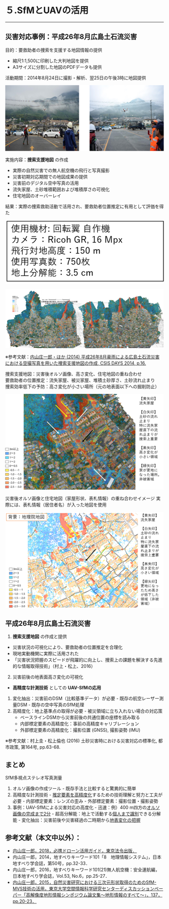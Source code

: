 # ５.SfMとUAVの活用

---

## 災害対応事例：平成26年8月広島土石流災害

目的：要救助者の捜索を支援する地図情報の提供
  - 縮尺1:1,500に印刷した大判地図を提供
  - A3サイズに分割した地図のPDFデータも提供

活動期間：2014年8月24日に撮影・解析、翌25日の午後3時に地図提供

![img](./pic/1.png)

実施内容：**捜索支援地図** の作成  
  - 実際の自然災害での無人航空機の飛行と写真撮影
  - 災害初期対応期間での地図成果の提供
  - 災害前のデジタル空中写真の活用
  - 流失家屋、土砂堆積範囲および堆積厚さの可視化
  - 住宅地図のオーバーレイ

結果：実際の捜索救助活動で活用され、要救助者位置推定に有用として評価を得た

![img](./pic/2.png)

![img](./pic/3.png)

※参考文献：[内山庄一郎・ほか (2014) 平成26年8月豪雨による広島土石流災害における空撮写真を用いた捜索支援地図の作成, CSIS DAYS 2014, p.16.](http://www.csis.u-tokyo.ac.jp/csisdays2014/csisdays2014-ra-pdf/A10.pdf)

捜索支援地図：災害後オルソ画像、高さ変化、住宅地図の重ね合わせ  
要救助者の位置推定：流失家屋、被災家屋、堆積土砂厚さ、土砂流れ止まり  
捜索効率低下の予防：高さ変化が小さい場所（元の地表面以下への掘削防止）  

![img](./pic/4.png)

災害後オルソ画像と住宅地図（家屋形状、表札情報）の重ね合わせイメージ
実際には、表札情報（居住者名）が入った地図を使用

![img](./pic/5.png)

## 平成26年8月広島土石流災害

1. **捜索支援地図** の作成と提供
  - 災害状況の可視化により、要救助者の位置推定を合理化
  - 現地実動機関に実際に活用された
  - 「災害状況把握のスピードが飛躍的に向上し、捜索上の課題を解決する先進的な情報取得技術」（村上・松上、2016）
2. 災害前後の地表面高さ変化の可視化
  - **高精度な計測技術** としての **UAV-SfMの応用**
  1. 変化抽出：災害前のDSM（比較基準データ）が必要
    - 既存の航空レーザー測量DSM
    - 既存の空中写真のSfM処理
  2. 高精度化：地上基準点の取得が必要
    - 被災領域に立ち入れない場合の対応策
      - ベースラインDSMから災害前後の共通位置の座標を読み取る
      - 内部標定要素の高精度化：事前の高精度キャリブレーション
      - 外部標定要素の高精度化：撮影位置 (GNSS), 撮影姿勢 (IMU)

※参考文献：村上圭・松上倫也 (2016) 土砂災害時における災害対応の標準化, 都市政策, 第164号, pp.63-68.

## まとめ

SfM多視点ステレオ写真測量
  1. オルソ画像の作成ツール
    - 既存手法と比較すると驚異的に簡単
  2. 高精度な計測技術
    - <u>推定要素を高精度化</u>するための技術理解と努力と工夫が必要
    - 内部標定要素：レンズの歪み
    - 外部標定要素：撮影位置・撮影姿勢
  3. 事例：UAV-SfMによる災害対応の高度化
    - 迅速：例）400 m四方の<u>オルソ画像の完成まで2分</u>
    - 超高分解能：地上で活動する<u>個人まで識別</u>できる分解能
    - 変化抽出：災害前後や災害経過の二時期から<u>地表変化の把握</u>

## 参考文献（本文中以外）：
- [内山庄一郎，2018，必携ドローン活用ガイド，東京法令出版．](https://www.tokyo-horei.co.jp/shop/goods/index.php?13178)
- 内山庄一郎，2014，地すべりキーワード101「8　地理情報システム」，日本地すべり学会誌，第50号，pp.32-33．
- 内山庄一郎，2016，地すべりキーワード101(21)無人航空機：安全運航編，日本地すべり学会誌，Vol.53, No.6，pp.25-27．
- [内山庄一郎，2015，自然災害研究における三次元形状取得のためのSfM-MVS技術の活用，東京大学空間情報科学研究センターディスカッションペーパー「高解像度地形情報シンポジウム論文集～地形情報のすべて～」，137，pp.20-23．](http://www.csis.u-tokyo.ac.jp/dp/137.pdf)
